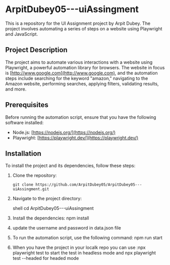 # ArpitDubey05---uiAssingment

This is a repository for the UI Assignment project by Arpit Dubey. The project involves automating a series of steps on a website using Playwright and JavaScript.

## Project Description

The project aims to automate various interactions with a website using Playwright, a powerful automation library for browsers. The website in focus is [http://www.google.com](http://www.google.com), and the automation steps include searching for the keyword "amazon," navigating to the Amazon website, performing searches, applying filters, validating results, and more.

## Prerequisites

Before running the automation script, ensure that you have the following software installed:

- Node.js: [https://nodejs.org/](https://nodejs.org/)
- Playwright: [https://playwright.dev/](https://playwright.dev/)

## Installation

To install the project and its dependencies, follow these steps:

1. Clone the repository:

   ```shell
   git clone https://github.com/ArpitDubey05/ArpitDubey05---uiAssingment.git
2. Navigate to the project directory:

      shell
      cd ArpitDubey05---uiAssingment
3. Install the dependencies: npm install
4. update the username and password in data.json file
5. To run the automation script, use the following command: npm run start
6. When you have the project in your localk repo you can use :npx playwright test to start the test in headless mode and npx playwright test --headed for headed mode

